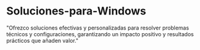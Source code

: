 # Soluciones-para-Windows
"Ofrezco soluciones efectivas y personalizadas para resolver problemas técnicos y configuraciones, garantizando un impacto positivo y resultados prácticos que añaden valor."
